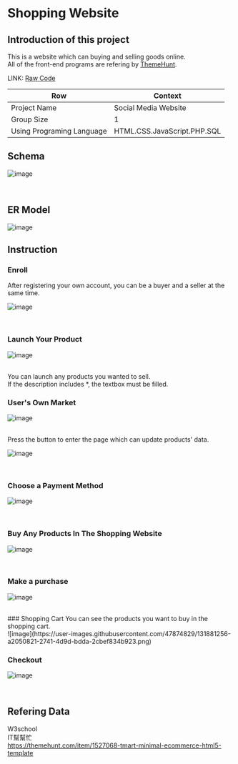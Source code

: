 # Shopping Website

## Introduction of this project

This is a website which can buying and selling goods online.</br>
All of the front-end programs are refering by [ThemeHunt](https://themehunt.com/item/1527068-tmart-minimal-ecommerce-html5-template).

LINK: [Raw Code](tmart.rar)

Row | Context
-----|--------
 Project Name |  Social Media Website
 Group Size |  1
 Using Programing Language | HTML.CSS.JavaScript.PHP.SQL

## Schema
![image](https://user-images.githubusercontent.com/47874829/131878563-ee907419-cad5-483c-929a-52ab87c7dd5d.png)

</br>

## ER Model
![image](https://user-images.githubusercontent.com/47874829/131878380-f116cda3-af61-4c9c-a07b-879bf3937d1d.png)
</br>



## Instruction 
### Enroll
After registering your own account, you can be a buyer and a seller at the same time.</br>

![image](https://user-images.githubusercontent.com/47874829/131880044-25f6e282-029b-4b58-b8a8-a1d00030a325.png)

</br>

### Launch Your Product

![image](https://user-images.githubusercontent.com/47874829/131880167-6e4fc3e0-7d3f-4140-8378-1cdaf4b944c3.png)

</br>
You can launch any products you wanted to sell.</br>
If the description includes *, the textbox must be filled. </br>

### User's Own Market
![image](https://user-images.githubusercontent.com/47874829/131880527-47e24a82-7268-46fa-91da-c3daa8271b90.png)

</br>
Press the button to enter the page which can update products' data. 
</br>

![image](https://user-images.githubusercontent.com/47874829/131880548-7391bcba-f917-4e04-9938-456e57e3ba29.png)

</br>

### Choose a Payment Method

![image](https://user-images.githubusercontent.com/47874829/131880826-6a5cef4d-5be1-4439-a79b-ddbafb7a5d85.png)

</br>

### Buy Any Products In The Shopping Website
![image](https://user-images.githubusercontent.com/47874829/131881029-beb1cd70-7ec3-4fb6-b70e-5d2a89370558.png)

</br>

### Make a purchase

![image](https://user-images.githubusercontent.com/47874829/131881124-19228929-873b-44de-ab35-1c8c1e110eff.png)

</br>
### Shopping Cart
You can see the products you want to buy in the shopping cart.</br>
![image](https://user-images.githubusercontent.com/47874829/131881256-a2050821-2741-4d9d-bdda-2cbef834b923.png)


</br>


### Checkout

![image](https://user-images.githubusercontent.com/47874829/131881320-f5a69687-ad71-47bb-a9ff-6e645cf57294.png)

</br>

## Refering Data
W3school</br>
IT幫幫忙</br>
https://themehunt.com/item/1527068-tmart-minimal-ecommerce-html5-template</br>






